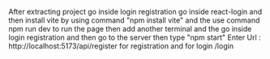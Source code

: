 After extracting project go inside  login registration go inside react-login and then install vite by using command "npm install vite" and the use command npm run dev to run the page
then add another terminal and the go inside login registration and then go to the server then type "npm start"
Enter Url : http://localhost:5173/api/register for registration and for login /login
